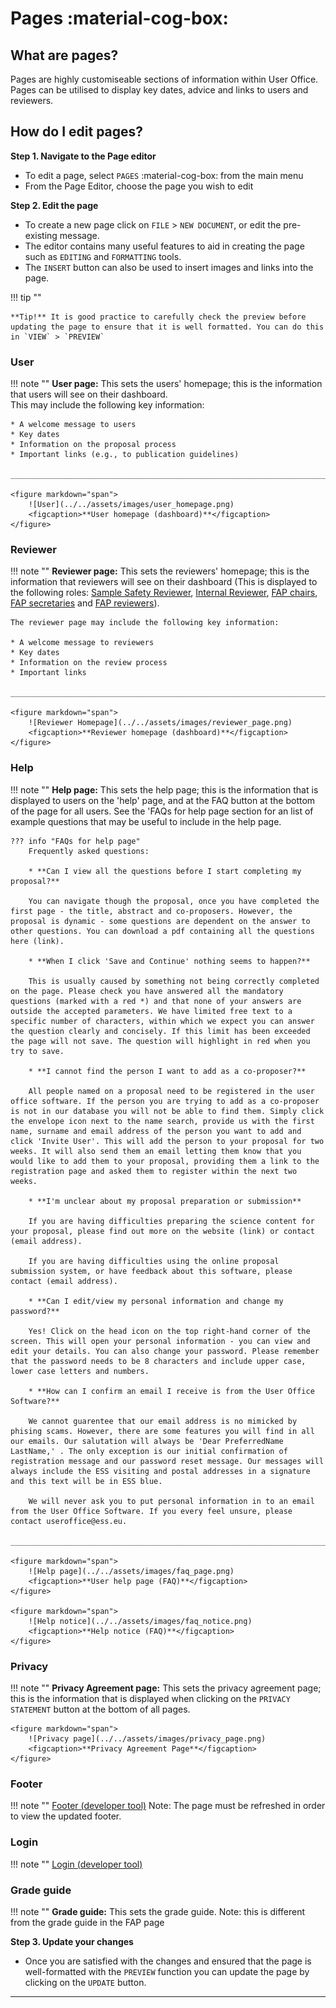 # Pages :material-cog-box:

## **What are pages?**

Pages are highly customiseable sections of information within User Office. Pages can be utilised to display key dates, advice and links to users and reviewers. 

## **How do I edit pages?**

**Step 1. Navigate to the Page editor**

* To edit a page, select `PAGES` :material-cog-box: from the main menu
* From the Page Editor, choose the page you wish to edit

**Step 2. Edit the page**

* To create a new page click on `FILE` > `NEW DOCUMENT`, or edit the pre-existing message.
* The editor contains many useful features to aid in creating the page such as `EDITING` and `FORMATTING` tools.
* The `INSERT` button can also be used to insert images and links into the page.

!!! tip ""

    **Tip!** It is good practice to carefully check the preview before updating the page to ensure that it is well formatted. You can do this in `VIEW` > `PREVIEW`

### **User**

!!! note ""
    **User page:** This sets the users' homepage; this is the information that users will see on their dashboard.   
    This may include the following key information: 
    
    * A welcome message to users
    * Key dates
    * Information on the proposal process 
    * Important links (e.g., to publication guidelines)

    _____________________________________________________________________________________________________________

    <figure markdown="span">  
        ![User](../../assets/images/user_homepage.png)
        <figcaption>**User homepage (dashboard)**</figcaption>
    </figure>


### **Reviewer**

!!! note ""
    **Reviewer page:** This sets the reviewers' homepage; this is the information that reviewers will see on their dashboard (This is displayed to the following roles: [Sample Safety Reviewer](main/roles.md), [Internal Reviewer](main/roles.md), [FAP chairs](main/roles.md), [FAP secretaries](main/roles.md) and [FAP reviewers](main/roles.md)).

    The reviewer page may include the following key information: 

    * A welcome message to reviewers 
    * Key dates
    * Information on the review process 
    * Important links 

    _____________________________________________________________________________________________________________

    <figure markdown="span">  
        ![Reviewer Homepage](../../assets/images/reviewer_page.png)
        <figcaption>**Reviewer homepage (dashboard)**</figcaption>
    </figure>

### **Help**

!!! note ""
    **Help page:** This sets the help page; this is the information that is displayed to users on the 'help' page, and at the FAQ button at the bottom of the page for all users. See the 'FAQs for help page section for an list of example questions that may be useful to include in the help page.
    
    ??? info "FAQs for help page"
        Frequently asked questions: 

        * **Can I view all the questions before I start completing my proposal?**

        You can navigate though the proposal, once you have completed the first page - the title, abstract and co-proposers. However, the proposal is dynamic - some questions are dependent on the answer to other questions. You can download a pdf containing all the questions here (link).

        * **When I click 'Save and Continue' nothing seems to happen?**

        This is usually caused by something not being correctly completed on the page. Please check you have answered all the mandatory questions (marked with a red *) and that none of your answers are outside the accepted parameters. We have limited free text to a specific number of characters, within which we expect you can answer the question clearly and concisely. If this limit has been exceeded the page will not save. The question will highlight in red when you try to save.

        * **I cannot find the person I want to add as a co-proposer?**

        All people named on a proposal need to be registered in the user office software. If the person you are trying to add as a co-proposer is not in our database you will not be able to find them. Simply click the envelope icon next to the name search, provide us with the first name, surname and email address of the person you want to add and click 'Invite User'. This will add the person to your proposal for two weeks. It will also send them an email letting them know that you would like to add them to your proposal, providing them a link to the registration page and asked them to register within the next two weeks. 

        * **I'm unclear about my proposal preparation or submission**

        If you are having difficulties preparing the science content for your proposal, please find out more on the website (link) or contact (email address).

        If you are having difficulties using the online proposal submission system, or have feedback about this software, please contact (email address).

        * **Can I edit/view my personal information and change my password?**

        Yes! Click on the head icon on the top right-hand corner of the screen. This will open your personal information - you can view and edit your details. You can also change your password. Please remember that the password needs to be 8 characters and include upper case, lower case letters and numbers. 

        * **How can I confirm an email I receive is from the User Office Software?**

        We cannot guarentee that our email address is no mimicked by phising scams. However, there are some features you will find in all our emails. Our salutation will always be 'Dear PreferredName LastName,' . The only exception is our initial confirmation of registration message and our password reset message. Our messages will always include the ESS visiting and postal addresses in a signature and this text will be in ESS blue. 

        We will never ask you to put personal information in to an email from the User Office Software. If you every feel unsure, please contact useroffice@ess.eu.

    _____________________________________________________________________________________________________________

    <figure markdown="span">  
        ![Help page](../../assets/images/faq_page.png)
        <figcaption>**User help page (FAQ)**</figcaption>
    </figure>

    <figure markdown="span">  
        ![Help notice](../../assets/images/faq_notice.png)
        <figcaption>**Help notice (FAQ)**</figcaption>
    </figure>

### **Privacy**

!!! note ""
    **Privacy Agreement page:** This sets the privacy agreement page; this is the information that is displayed when clicking on the `PRIVACY STATEMENT` button at the bottom of all pages.

    <figure markdown="span">  
        ![Privacy page](../../assets/images/privacy_page.png)
        <figcaption>**Privacy Agreement Page**</figcaption>
    </figure>

### **Footer**

!!! note ""
    [Footer (developer tool)](placeholder.md)
    Note: The page must be refreshed in order to view the updated footer. 

### **Login**

!!! note ""
    [Login (developer tool)](placeholder.md)

### **Grade guide** 

!!! note ""
    **Grade guide:** This sets the grade guide. Note: this is different from the grade guide in the FAP page

**Step 3. Update your changes**

* Once you are satisfied with the changes and ensured that the page is well-formatted with the `PREVIEW` function you can update the page by clicking on the `UPDATE` button.
_________________________________________________________________________________________________________

